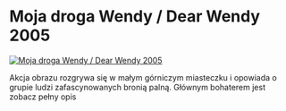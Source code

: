 Moja droga Wendy / Dear Wendy 2005 
=============
[![Moja droga Wendy / Dear Wendy 2005 ](http://vidos.pl/images/player.gif)](http://vidos.pl/moja-droga-wendy-dear-wendy-2005)

 Akcja obrazu rozgrywa się w małym górniczym miasteczku i opowiada o grupie ludzi zafascynowanych bronią palną. Głównym bohaterem jest zobacz pełny opis
